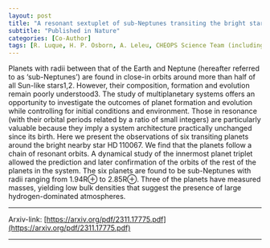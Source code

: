 ```yaml
---
layout: post
title: "A resonant sextuplet of sub-Neptunes transiting the bright star HD 110067"
subtitle: "Published in Nature"
categories: [Co-Author]
tags: [R. Luque, H. P. Osborn, A. Leleu, CHEOPS Science Team (including J.Venturini)]
---
```


Planets with radii between that of the Earth and Neptune (hereafter referred to as ‘sub-Neptunes’) are found in close-in orbits around more than half of all Sun-like stars1,2. However, their composition, formation and evolution remain poorly understood3. The study of multiplanetary systems offers an opportunity to investigate the outcomes of planet formation and evolution while controlling for initial conditions and environment. Those in resonance (with their orbital periods related by a ratio of small integers) are particularly valuable because they imply a system architecture practically unchanged since its birth. Here we present the observations of six transiting planets around the bright nearby star HD 110067. We find that the planets follow a chain of resonant orbits. A dynamical study of the innermost planet triplet allowed the prediction and later confirmation of the orbits of the rest of the planets in the system. The six planets are found to be sub-Neptunes with radii ranging from 1.94R⊕ to 2.85R⊕. Three of the planets have measured masses, yielding low bulk densities that suggest the presence of large hydrogen-dominated atmospheres.

---


Arxiv-link: [https://arxiv.org/pdf/2311.17775.pdf](https://arxiv.org/pdf/2311.17775.pdf)

---
